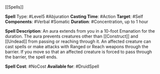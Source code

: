 [[Spells]]

**Spell** Type: #Level5 #Abjuration 
**Casting Time**: #Action 
**Target**: #Self
**Components**: #Verbal #Somatic 
**Duration**: #Concentration, up to 1 hour

**Spell Description**: 
	An aura extends from you in a 10-foot Emanation for the duration. The aura prevents creatures other than [[Construct]] and [[Undead]] from passing or reaching through it. An affected creature can cast spells or make attacks with Ranged or Reach weapons through the barrier.
	If you move so that an affected creature is forced to pass through the barrier, the spell ends.

**Spell Cost**: #NoCost 
**Available for**: #DruidSpell 